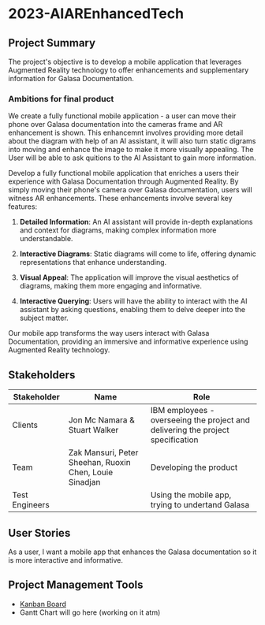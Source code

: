 # 2023-AIAREnhancedTech

## Project Summary

The project's objective is to develop a mobile application that leverages Augmented Reality technology to offer enhancements and supplementary information for Galasa Documentation.

### Ambitions for final product

We create a fully functional mobile application - a user can move their phone over Galasa documentation into the cameras frame and AR enhancement is shown. This enhancemnt involves providing more detail about the diagram with help of an AI assistant, it will also turn static digrams into moving and enhance the image to make it more visually appealing. The User will be able to ask quitions to the AI Assistant to gain more information.

Develop a fully functional mobile application that enriches a users their experience with Galasa Documentation through Augmented Reality. By simply moving their phone's camera over Galasa documentation, users will witness AR enhancements. These enhancements involve several key features:

1. **Detailed Information**: An AI assistant will provide in-depth explanations and context for diagrams, making complex information more understandable.

2. **Interactive Diagrams**: Static diagrams will come to life, offering dynamic representations that enhance understanding.

3. **Visual Appeal**: The application will improve the visual aesthetics of diagrams, making them more engaging and informative.

4. **Interactive Querying**: Users will have the ability to interact with the AI assistant by asking questions, enabling them to delve deeper into the subject matter.

Our mobile app transforms the way users interact with Galasa Documentation, providing an immersive and informative experience using Augmented Reality technology.

## Stakeholders
| Stakeholder | Name | Role |
|-|-|-|
|Clients| Jon Mc Namara & Stuart Walker | IBM employees - overseeing the project and delivering the project specification|
| Team | Zak Mansuri, Peter Sheehan, Ruoxin Chen, Louie Sinadjan | Developing the product |
| Test Engineers | | Using the mobile app, trying to undertand Galasa |

## User Stories

As a user, I want a mobile app that enhances the Galasa documentation so it is more interactive and informative.

## Project Management Tools

* [Kanban Board](https://github.com/orgs/spe-uob/projects/137/)
* Gantt Chart will go here (working on it atm)
